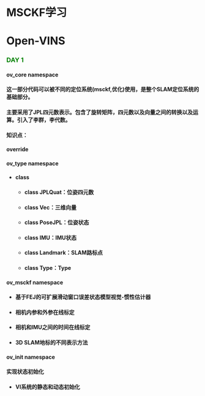 # MSCKF学习
# Open-VINS

### <font color='green'>DAY 1</font>

#### ov_core namespace

####        这一部分代码可以被不同的定位系统(msckf,优化)使用，是整个SLAM定位系统的基础部分。

####        主要采用了JPL四元数表示。包含了旋转矩阵，四元数以及向量之间的转换以及运算。引入了李群，李代数。

#### 知识点：

#### override

#### ov_type namespace

+ #### class

  + #### class JPLQuat：位姿四元数		

  + #### class Vec：三维向量

  + #### class PoseJPL：位姿状态

  + #### class IMU：IMU状态

  + #### class Landmark：SLAM路标点

  + #### class Type：Type

    

#### ov_msckf namespace

+ #### 基于FEJ的可扩展滑动窗口误差状态模型视觉-惯性估计器

+ #### 相机内参和外参在线标定

+ #### 相机和IMU之间的时间在线标定

+ #### 3D SLAM地标的不同表示方法



#### ov_init namespace 

#### 实现状态初始化

+ #### VI系统的静态和动态初始化

  